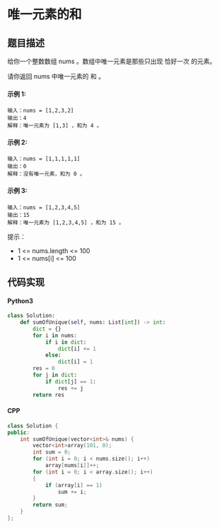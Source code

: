 # 唯一元素的和

## 题目描述
给你一个整数数组 nums 。数组中唯一元素是那些只出现 恰好一次 的元素。

请你返回 nums 中唯一元素的 和 。

#### 示例 1:
```
输入：nums = [1,2,3,2]
输出：4
解释：唯一元素为 [1,3] ，和为 4 。
```
#### 示例 2:
```
输入：nums = [1,1,1,1,1]
输出：0
解释：没有唯一元素，和为 0 。
```
#### 示例 3:
```
输入：nums = [1,2,3,4,5]
输出：15
解释：唯一元素为 [1,2,3,4,5] ，和为 15 。
```
提示：

- 1 <= nums.length <= 100
- 1 <= nums[i] <= 100

## 代码实现
#### Python3
```python
class Solution:
    def sumOfUnique(self, nums: List[int]) -> int:
        dict = {}
        for i in nums:
            if i in dict:
                dict[i] += 1
            else:
                dict[i] = 1
        res = 0
        for j in dict:
            if dict[j] == 1:
                res += j
        return res
```
#### CPP
```C++
class Solution {
public:
    int sumOfUnique(vector<int>& nums) {
        vector<int>array(101, 0);
        int sum = 0;
        for (int i = 0; i < nums.size(); i++)
            array[nums[i]]++;
        for (int i = 0; i < array.size(); i++)
        {
            if (array[i] == 1)
                sum += i;
        }
        return sum;
    }
};
```